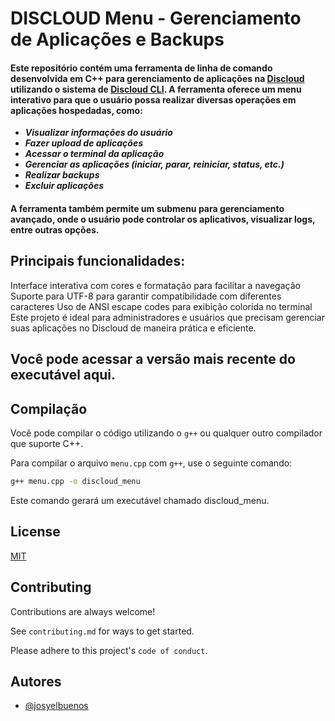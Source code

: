 # DISCLOUD Menu - Gerenciamento de Aplicações e Backups

#### Este repositório contém uma ferramenta de linha de comando desenvolvida em C++ para gerenciamento de aplicações na [Discloud](https://github.com/discloud) utilizando o sistema de [Discloud CLI](https://github.com/discloud/cli). A ferramenta oferece um menu interativo para que o usuário possa realizar diversas operações em aplicações hospedadas, como:

- ***Visualizar informações do usuário***
- ***Fazer upload de aplicações***
- ***Acessar o terminal da aplicação***
- ***Gerenciar as aplicações (iniciar, parar, reiniciar, status, etc.)***
- ***Realizar backups***
- ***Excluir aplicações***

#### A ferramenta também permite um submenu para gerenciamento avançado, onde o usuário pode controlar os aplicativos, visualizar logs, entre outras opções.

## Principais funcionalidades:

Interface interativa com cores e formatação para facilitar a navegação
Suporte para UTF-8 para garantir compatibilidade com diferentes caracteres
Uso de ANSI escape codes para exibição colorida no terminal
Este projeto é ideal para administradores e usuários que precisam gerenciar suas aplicações no Discloud de maneira prática e eficiente.

## Você pode acessar a versão mais recente do executável aqui.

## Compilação

Você pode compilar o código utilizando o `g++` ou qualquer outro compilador que suporte C++.

Para compilar o arquivo `menu.cpp` com `g++`, use o seguinte comando:

```bash
g++ menu.cpp -o discloud_menu
```
Este comando gerará um executável chamado discloud_menu.

## License

[MIT](https://github.com/josyelbuenos/Discloud-Menu./blob/main/LICENSE)

## Contributing

Contributions are always welcome!

See `contributing.md` for ways to get started.

Please adhere to this project's `code of conduct`.

## Autores

- [@josyelbuenos](https://www.github.com/josyelbuenos)
